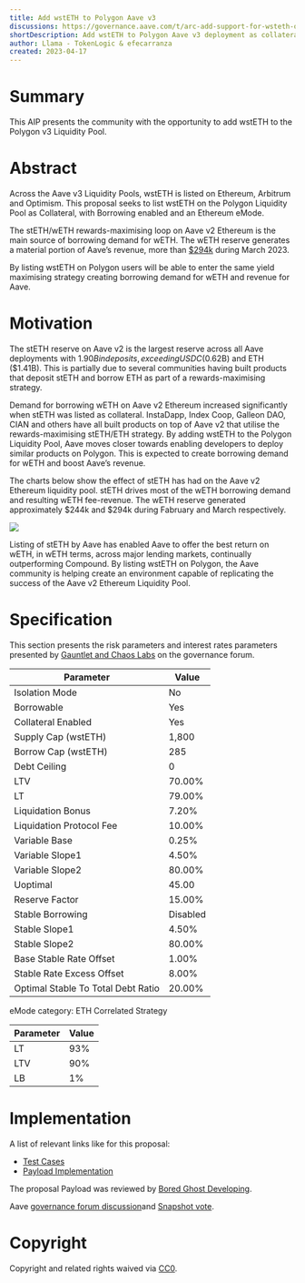 ```yaml
---
title: Add wstETH to Polygon Aave v3
discussions: https://governance.aave.com/t/arc-add-support-for-wsteth-on-polygon-v3/12266
shortDescription: Add wstETH to Polygon Aave v3 deployment as collateral, with borrowing enabled and an Ethereum eMode.
author: Llama - TokenLogic & efecarranza
created: 2023-04-17
---
```


# Summary

This AIP presents the community with the opportunity to add wstETH to the Polygon v3 Liquidity Pool.

# Abstract

Across the Aave v3 Liquidity Pools, wstETH is listed on Ethereum, Arbitrum and Optimism. This proposal seeks to list wstETH on the Polygon Liquidity Pool as Collateral, with Borrowing enabled and an Ethereum eMode.

The stETH/wETH rewards-maximising loop on Aave v2 Ethereum is the main source of borrowing demand for wETH. The wETH reserve generates a material portion of Aave’s revenue, more than [$294k](https://dune.com/llama/Aave-ETH-Market-Parameters-Simulation) during March 2023. 

By listing wstETH on Polygon users will be able to enter the same yield maximising strategy creating borrowing demand for wETH and revenue for Aave.

# Motivation

The stETH reserve on Aave v2 is the largest reserve across all Aave deployments with $1.90B in deposits, exceeding USDC ($0.62B) and ETH ($1.41B). This is partially due to several communities having built products that deposit stETH and borrow ETH as part of a rewards-maximising strategy. 

Demand for borrowing wETH on Aave v2 Ethereum increased significantly when stETH was listed as collateral. InstaDapp, Index Coop, Galleon DAO, CIAN and others have all built products on top of Aave v2 that utilise the rewards-maximising stETH/ETH strategy. By adding wstETH to the Polygon Liquidity Pool, Aave moves closer towards enabling developers to deploy similar products on Polygon. This is expected to create borrowing demand for wETH and boost Aave’s revenue.

The charts below show the effect of stETH has had on the Aave v2 Ethereum liquidity pool. stETH drives most of the wETH borrowing demand and resulting wETH fee-revenue. The wETH reserve generated approximately $244k and $294k during Fabruary and March respectively.

![](https://i.imgur.com/RaduU68.png)

Listing of stETH by Aave has enabled Aave to offer the best return on wETH, in wETH terms, across major lending markets, continually outperforming Compound. By listing wstETH on Polygon, the Aave community is helping create an environment capable of replicating the success of the Aave v2 Ethereum Liquidity Pool.

# Specification

This section presents the risk parameters and interest rates parameters presented by [Gauntlet and Chaos Labs](https://governance.aave.com/t/arc-add-support-for-wsteth-on-polygon-v3/12266/4) on the governance forum.


|Parameter|Value|
| --- | --- |
|Isolation Mode|No|
|Borrowable|Yes|
|Collateral Enabled| Yes|
|Supply Cap (wstETH)| 1,800|
|Borrow Cap (wstETH)| 285|
|Debt Ceiling| 0|
|LTV| 70.00%|
|LT| 79.00%|
|Liquidation Bonus| 7.20%|
|Liquidation Protocol Fee |10.00%|
|Variable Base|0.25%|
|Variable Slope1|4.50%|
|Variable Slope2|80.00%|
|Uoptimal|45.00|
|Reserve Factor|15.00%|
|Stable Borrowing|Disabled|
|Stable Slope1|4.50%|
|Stable Slope2|80.00%|
|Base Stable Rate Offset|1.00%|
|Stable Rate Excess Offset|8.00%|
|Optimal Stable To Total Debt Ratio|20.00%|

eMode category: ETH Correlated Strategy

|Parameter|Value|
| --- | --- |
| LT | 93% |
| LTV | 90% |
| LB | 1% |

# Implementation

A list of relevant links like for this proposal:

  * [Test Cases](https://github.com/bgd-labs/aave-proposals/tree/main/src/AaveV3Listings_20230413/AaveV3Listings_20230413_PayloadTest.t.sol)
  * [Payload Implementation](https://github.com/bgd-labs/aave-proposals/tree/main/src/AaveV3Listings_20230413/AaveV3Listings_20230413_Payload.sol)

The proposal Payload was reviewed by [Bored Ghost Developing](https://bgdlabs.com/).

Aave [governance forum discussion](https://governance.aave.com/t/arc-add-support-for-wsteth-on-polygon-v3/12266)and [Snapshot vote](https://snapshot.org/#/aave.eth/proposal/0x9d7296b06a66d6d6b4c9e85051477a4d62d066e3f56c248bcc85cbea00f7c7a4).

# Copyright

Copyright and related rights waived via [CC0](https://creativecommons.org/publicdomain/zero/1.0/).


